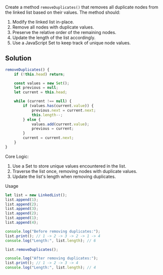 Create a method `removeDuplicates()` that removes all duplicate nodes from the linked list based on their values. The method should:
1. Modify the linked list in-place.
2. Remove all nodes with duplicate values.
3. Preserve the relative order of the remaining nodes.
4. Update the length of the list accordingly.
5. Use a JavaScript Set to keep track of unique node values.

## Solution

```javascript
removeDuplicates() {
    if (!this.head) return;

    const values = new Set();
    let previous = null;
    let current = this.head;

    while (current !== null) {
        if (values.has(current.value)) {
            previous.next = current.next;
            this.length--;
        } else {
            values.add(current.value);
            previous = current;
        }
        current = current.next;
    }
}
```

Core Logic:
1. Use a Set to store unique values encountered in the list.
2. Traverse the list once, removing nodes with duplicate values.
3. Update the list's length when removing duplicates.

Usage

```javascript
let list = new LinkedList();
list.append(1);
list.append(2);
list.append(3);
list.append(2);
list.append(1);
list.append(4);

console.log("Before removing duplicates:");
list.print(); // 1 -> 2 -> 3 -> 2 -> 1 -> 4
console.log("Length:", list.length); // 6

list.removeDuplicates();

console.log("After removing duplicates:");
list.print(); // 1 -> 2 -> 3 -> 4
console.log("Length:", list.length); // 4
```